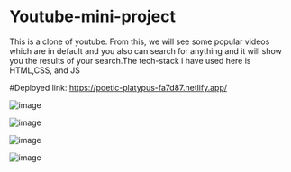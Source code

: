 # Youtube-mini-project

This is a clone of youtube. From this, we will see some popular videos which are in default and you also can search for anything and it will show you the results of your search.The tech-stack i have used here is HTML,CSS, and JS

#Deployed link: https://poetic-platypus-fa7d87.netlify.app/


![image](https://user-images.githubusercontent.com/105915693/233826564-eb73e24b-f8c2-4756-bfec-d93349347a9e.png)

![image](https://user-images.githubusercontent.com/105915693/233826679-d8140a96-0b4b-4287-9bf8-8d698714168a.png)

![image](https://user-images.githubusercontent.com/105915693/233826602-f2fb61ba-e03e-4531-b536-d6553459a24e.png)

![image](https://user-images.githubusercontent.com/105915693/233826625-60f76982-88ce-425c-b673-d1456006b2f9.png)
